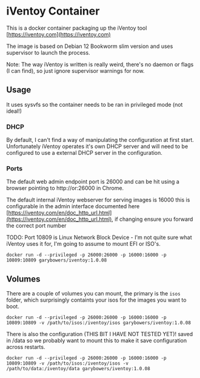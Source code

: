 # iVentoy Container

This is a docker container packaging up the iVentoy tool [https://iventoy.com](https://iventoy.com)

The image is based on Debian 12 Bookworm slim version and uses supervisor to launch the process.

Note: The way iVentoy is written is really weird, there's no daemon or flags (I can find), so just ignore supervisor warnings for now.

## Usage

It uses sysvfs so the container needs to be ran in privileged mode (not ideal!)

### DHCP

By default, I can't find a way of manipulating the configuration at first start.  Unfortunately iVentoy operates it's own DHCP server and will need to be configured to use a external DHCP server in the configuration.

### Ports 

The default web admin endpoint port is 26000 and can be hit using a browser pointing to http://<ip>or<localhost>:26000 in Chrome. 

The default internal iVentoy webserver for serving images is 16000 this is configurable in the admin interface documented here [https://iventoy.com/en/doc_http_url.html](https://iventoy.com/en/doc_http_url.html), if changing ensure you forward the correct port number

TODO: Port 10809 is Linux Network Block Device - I'm not quite sure what iVentoy uses it for, I'm going to assume to mount EFI or ISO's.


```
docker run -d --privileged -p 26000:26000 -p 16000:16000 -p 10809:10809 garybowers/iventoy:1.0.08
```

## Volumes

There are a couple of volumes you can mount, the primary is the `isos` folder, which surprisingly containts your isos for the images you want to boot.

```
docker run -d --privileged -p 26000:26000 -p 16000:16000 -p 10809:10809 -v /path/to/isos:/iventoy/isos garybowers/iventoy:1.0.08
```

There is also the configuration (THIS BIT I HAVE NOT TESTED YET)!
saved in /data so we probably want to mount this to make it save configuration across restarts.

```
docker run -d --privileged -p 26000:26000 -p 16000:16000 -p 10809:10809 -v /path/to/isos:/iventoy/isos -v /path/to/data:/iventoy/data garybowers/iventoy:1.0.08
```

